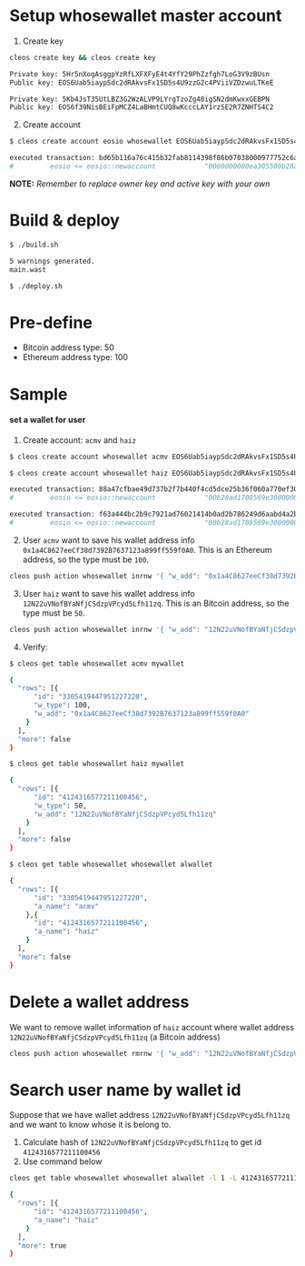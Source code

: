# Setup whosewallet master account
1. Create key

```bash
cleos create key && cleos create key

Private key: 5Hr5nXogAsggpYzRfLXFXFyE4t4YfY29PhZzfgh7LoG3V9zBUsn
Public key: EOS6Uab5iaypSdc2dRAkvsFx1SD5s4U9zzG2c4PViiVZDzwuLTKeE

Private key: 5Kb4JsT35UtLBZ3G2WzALVP9LYrgTzoZg48igSN2dmKwxxGEBPN
Public key: EOS6f39NisBEiFpMCZ4LaBHmtCUQ8wKcccLAY1rzSE2R7ZNHTS4C2
```

2. Create account

```bash
$ cleos create account eosio whosewallet EOS6Uab5iaypSdc2dRAkvsFx1SD5s4U9zzG2c4PViiVZDzwuLTKeE EOS6f39NisBEiFpMCZ4LaBHmtCUQ8wKcccLAY1rzSE2R7ZNHTS4C2

executed transaction: bd65b116a76c415b32fab8114398f86b07038000977752c6a78a20fb86be8f8a  364 bytes  1000 cycles
#         eosio <= eosio::newaccount            "0000000000ea305500b28ad1708569e301000000010002d11a291731c406e5fc5ee617353e97ce7e152d5b0d5d31ed21b4e...

```
__NOTE:__ _Remember to replace owner key and active key with your own_

# Build & deploy

```bash
$ ./build.sh

5 warnings generated.
main.wast

$ ./deploy.sh
````

# Pre-define

- Bitcoin address type: 50
- Ethereum address type: 100

# Sample

#### set a wallet for user
1. Create account: `acmv` and `haiz`

```bash
$ cleos create account whosewallet acmv EOS6Uab5iaypSdc2dRAkvsFx1SD5s4U9zzG2c4PViiVZDzwuLTKeE EOS6f39NisBEiFpMCZ4LaBHmtCUQ8wKcccLAY1rzSE2R7ZNHTS4C2

$ cleos create account whosewallet haiz EOS6Uab5iaypSdc2dRAkvsFx1SD5s4U9zzG2c4PViiVZDzwuLTKeE EOS6f39NisBEiFpMCZ4LaBHmtCUQ8wKcccLAY1rzSE2R7ZNHTS4C2

executed transaction: 88a47cfbae49d737b2f7b440f4cd5dce25b36f060a770ef30ed4ef2ef7aa5ec8  364 bytes  1000 cycles
#         eosio <= eosio::newaccount            "00b28ad1708569e30000000000b0253201000000010002d11a291731c406e5fc5ee617353e97ce7e152d5b0d5d31ed21b4e...

executed transaction: f63a444bc2b9c7921ad76021414b0ad2b786249d6aabd4a2b3758be1365b4d45  364 bytes  1000 cycles
#         eosio <= eosio::newaccount            "00b28ad1708569e30000000000f09d6901000000010002d11a291731c406e5fc5ee617353e97ce7e152d5b0d5d31ed21b4e...
```

2. User `acmv` want to save his wallet address info `0x1a4C8627eeCf38d7392B7637123a899ff559f0A0`. This is an Ethereum address, so the type must be `100`.

```bash
cleos push action whosewallet inrnw '{ "w_add": "0x1a4C8627eeCf38d7392B7637123a899ff559f0A0", "w_type": "100", "a_name": "acmv" }' -p whosewallet@active -p acmv@active
```

3. User `haiz` want to save his wallet address info `12N22uVNofBYaNfjCSdzpVPcyd5Lfh11zq`. This is an Bitcoin address, so the type must be `50`.

```bash
cleos push action whosewallet inrnw '{ "w_add": "12N22uVNofBYaNfjCSdzpVPcyd5Lfh11zq", "w_type": "50", "a_name": "haiz" }' -p whosewallet@active -p haiz@active
```

4. Verify:

```bash
$ cleos get table whosewallet acmv mywallet

{
  "rows": [{
      "id": "3305419447951227220",
      "w_type": 100,
      "w_add": "0x1a4C8627eeCf38d7392B7637123a899ff559f0A0"
    }
  ],
  "more": false
}

$ cleos get table whosewallet haiz mywallet

{
  "rows": [{
      "id": "4124316577211100456",
      "w_type": 50,
      "w_add": "12N22uVNofBYaNfjCSdzpVPcyd5Lfh11zq"
    }
  ],
  "more": false
}

$ cleos get table whosewallet whosewallet alwallet                                                                      

{
  "rows": [{
      "id": "3305419447951227220",
      "a_name": "acmv"
    },{
      "id": "4124316577211100456",
      "a_name": "haiz"
    }
  ],
  "more": false
}

```

# Delete a wallet address

We want to remove wallet information of `haiz` account where wallet address `12N22uVNofBYaNfjCSdzpVPcyd5Lfh11zq` (a Bitcoin address)

```bash
cleos push action whosewallet rmrnw '{ "w_add": "12N22uVNofBYaNfjCSdzpVPcyd5Lfh11zq", "w_type": "50", "a_name": "haiz" }' -p whosewallet@active -p haiz@active
```

# Search user name by wallet id
Suppose that we have wallet address `12N22uVNofBYaNfjCSdzpVPcyd5Lfh11zq` and we want to know whose it is belong to.

1. Calculate hash of `12N22uVNofBYaNfjCSdzpVPcyd5Lfh11zq` to get id `4124316577211100456`
2. Use command below

```bash
cleos get table whosewallet whosewallet alwallet -l 1 -L 4124316577211100456

{
  "rows": [{
      "id": "4124316577211100456",
      "a_name": "haiz"
    }
  ],
  "more": true
}
```